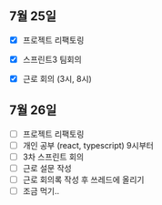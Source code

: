 ## 7월 25일

- [x] 프로젝트 리팩토링
- [x] 스프린트3 팀회의
- [x] 근로 회의 (3시, 8시)


## 7월 26일

- [ ] 프로젝트 리팩토링
- [ ] 개인 공부 (react, typescript) 9시부터
- [ ] 3차 스프린트 회의
- [ ] 근로 설문 작성
- [ ] 근로 회의록 작성 후 쓰레드에 올리기
- [ ] 조금 먹기..
